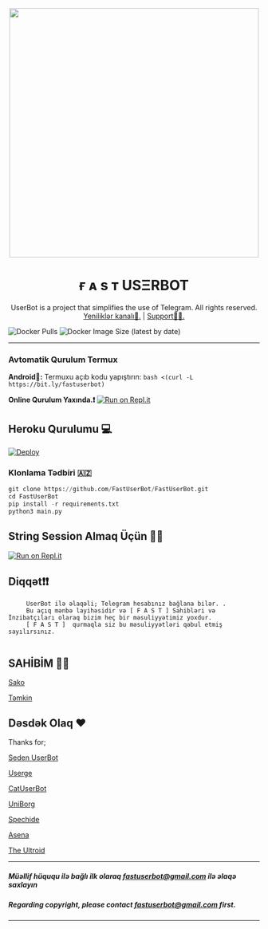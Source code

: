 <div align="center">
  <a href="https://t.me/FastSupp"><img src="https://telegra.ph/file/263cc6bbc34d4eaeef71b.jpg" width="500"></a>
  <h1>ғ ᴀ s ᴛ USΞRBOT  </h1>
</div>
<p align="center">
    UserBot is a project that simplifies the use of Telegram. All rights reserved.
    <br>
        <a href="https://t.me/FastResmi">Yeniliklər kanalı📢.</a> |
        <a href="https://t.me/FastSupp">Support🧑‍🔧.</a> 
    <br>
</p>

![Docker Pulls](https://img.shields.io/docker/pulls/fastuserbot/fastuserbot?style=flat-square) ![Docker Image Size (latest by date)](https://img.shields.io/docker/image-size/fastuserbot/fastuserbot?style=flat-square)

----


### Avtomatik Qurulum Termux

**Android📱:** Termuxu açıb kodu yapıştırın: `bash <(curl -L https://bit.ly/fastuserbot)`

**Online Qurulum Yaxında.❗** 
                  [![Run on Repl.it](https://repl.it/badge/github//-)](https://repl.it/@/)


## Heroku Qurulumu 💻

[![Deploy](https://www.herokucdn.com/deploy/button.svg)](https://heroku.com/deploy?template=https://github.com/FastUserBot/FastUserBot)


### Klonlama Tədbiri 🇦🇿

```python
git clone https://github.com/FastUserBot/FastUserBot.git
cd FastUserBot
pip install -r requirements.txt
python3 main.py
```

## String Session Almaq Üçün 🧑‍🔧

[![Run on Repl.it](https://repl.it/badge/github/Fast/Fast)](https://repl.it/@Fast/Fast)


## Diqqət❗❗ 

```
     UserBot ilə əlaqəli; Telegram hesabınız bağlana bilər. .
     Bu açıq mənbə layihəsidir və [ F A S T ] Sahibləri və İnzibatçıları olaraq bizim heç bir məsuliyyətimiz yoxdur.
     [ F A S T ]  qurmaqla siz bu məsuliyyətləri qəbul etmiş sayılırsınız.
     
```


## SAHİBİM 🤵🏻

[Sako](https://github.com/DeveloperSH)

[Təmkin](https://github.com/temkin99_99)


## Dəsdək Olaq ❤️
Thanks for;

[Seden UserBot](https://github.com/TeamDerUntergang/Telegram-UserBot)

[Userge](https://github.com/UsergeTeam/Userge)

[CatUserBot](https://github.com/sandy1709/catuserbot)

[UniBorg](https://github.com/SpEcHiDe/UniBorg)

[Spechide](https://github.com/Spechide)

[Asena](https://github.com/yusufusta/asenauserbot)

[The Ultroid](https://github.com/TeamUltroid/Ultroid)

----
##### Müəllif hüququ ilə bağlı ilk olaraq fastuserbot@gmail.com ilə əlaqə saxlayın
##### Regarding copyright, please contact fastuserbot@gmail.com first.
----
